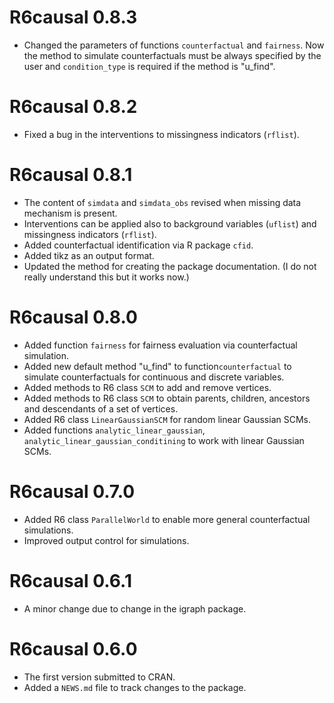 # R6causal 0.8.3

* Changed the parameters of functions `counterfactual` and `fairness`. Now the method to simulate counterfactuals must be always specified by the user and `condition_type` is required if the method is "u_find".

# R6causal 0.8.2

* Fixed a bug in the interventions to missingness indicators (`rflist`).

# R6causal 0.8.1

* The content of `simdata` and `simdata_obs` revised when missing data mechanism is present. 
* Interventions can be applied also to background variables (`uflist`) and missingness indicators (`rflist`). 
* Added counterfactual identification via R package `cfid`.
* Added tikz as an output format.
* Updated the method for creating the package documentation. (I do not really understand this but it works now.)

# R6causal 0.8.0

* Added function `fairness` for fairness evaluation via counterfactual simulation.
* Added new default method "u_find" to function`counterfactual` to simulate counterfactuals for continuous and discrete variables.
* Added methods to R6 class `SCM` to add and remove vertices.
* Added methods to R6 class `SCM` to obtain parents, children, ancestors and descendants of a set of vertices.
* Added R6 class `LinearGaussianSCM` for random linear Gaussian SCMs.
* Added functions `analytic_linear_gaussian`, `analytic_linear_gaussian_conditining` to work with linear Gaussian SCMs.


# R6causal 0.7.0

* Added R6 class `ParallelWorld` to enable more general counterfactual simulations.
* Improved output control for simulations.

# R6causal 0.6.1

* A minor change due to change in the igraph package.

# R6causal 0.6.0

* The first version submitted to CRAN.
* Added a `NEWS.md` file to track changes to the package.
